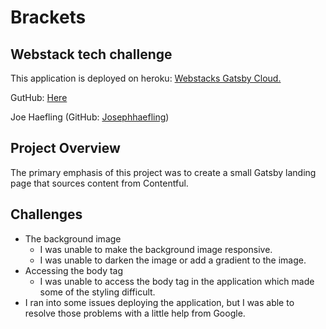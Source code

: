 # Brackets 
## Webstack tech challenge

This application is deployed on heroku: [Webstacks Gatsby Cloud.](https://webstacksmain82828.gatsbyjs.io/)

GutHub: [Here](https://github.com/Josephhaefling/webstacks)

Joe Haefling (GitHub: [Josephhaefling](https://github.com/Josephhaefling))

## Project Overview
The primary emphasis of this project was to create a small Gatsby landing page that sources content from
Contentful.

## Challenges
- The background image
  - I was unable to make the background image responsive. 
  - I was unable to darken the image or add a gradient to the image. 
- Accessing the body tag
  - I was unable to access the body tag in the application which made some of the styling difficult. 
- I ran into some issues deploying the application, but I was able to resolve those problems with a little help from Google.
